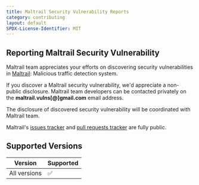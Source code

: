 ```yaml
---
title: Maltrail Security Vulnerability Reports
category: contributing
layout: default
SPDX-License-Identifier: MIT
---
```


## Reporting Maltrail Security Vulnerability

Maltrail team appreciates your efforts on discovering security vulnerabilities in [Maltrail](https://github.com/stamparm/maltrail): Malicious traffic detection system.

If you discover a Maltrail security vulnerability, we'd appreciate a non-public disclosure. Maltrail team developers can be contacted privately on the **maltrail.vulns[@]gmail.com** email address.

The disclosure of discovered security vulnerability will be coordinated with Maltrail team.

Maltrail's [issues tracker](https://github.com/stamparm/maltrail/issues) and [pull requests tracker](https://github.com/stamparm/maltrail/pulls) are fully public.

## Supported Versions


| Version | Supported          |
| ------- | ------------------ |
| All versions  | :white_check_mark: |
